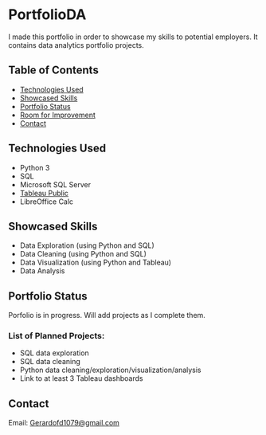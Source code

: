 # PortfolioDA
I made this portfolio in order to showcase my skills to potential employers. It contains data analytics portfolio projects.

## Table of Contents
* [Technologies Used](#technologies-used)
* [Showcased Skills](#showcased-skills)
* [Portfolio Status](#portfolio-status)
* [Room for Improvement](#room-for-improvement)
* [Contact](#contact)


## Technologies Used
- Python 3
- SQL
- Microsoft SQL Server
- [Tableau Public](https://public.tableau.com/views/COVIDInfectionsDeathsDashboard/Dashboard1?:language=en-US&:retry=yes&:display_count=n&:origin=viz_share_link)
- LibreOffice Calc


## Showcased Skills
- Data Exploration (using Python and SQL)
- Data Cleaning (using Python and SQL)
- Data Visualization (using Python and Tableau)
- Data Analysis


## Portfolio Status
Porfolio is in progress. Will add projects as I complete them.
### List of Planned Projects:
- SQL data exploration
- SQL data cleaning
- Python data cleaning/exploration/visualization/analysis
- Link to at least 3 Tableau dashboards


## Contact
Email: Gerardofd1079@gmail.com
